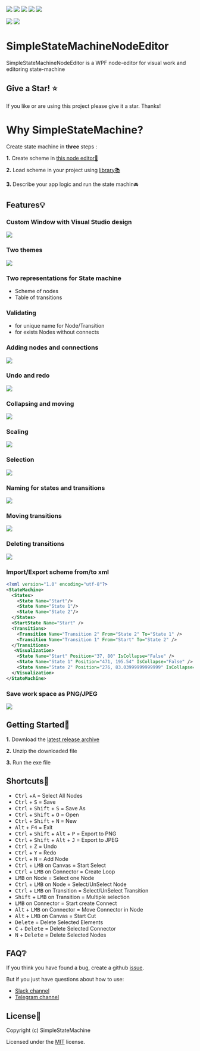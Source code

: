  [![](https://img.shields.io/github/v/release/SimpleStateMachine/SimpleStateMachineNodeEditor)](https://github.com/SimpleStateMachine/SimpleStateMachineNodeEditor/releases) [![](https://img.shields.io/github/stars/SimpleStateMachine/SimpleStateMachineNodeEditor)](https://github.com/SimpleStateMachine/SimpleStateMachineNodeEditor) [![](https://img.shields.io/github/license/SimpleStateMachine/SimpleStateMachineNodeEditor)](https://github.com/SimpleStateMachine/SimpleStateMachineNodeEditor) [![](https://img.shields.io/github/languages/code-size/SimpleStateMachine/SimpleStateMachineNodeEditor)](https://github.com/SimpleStateMachine/SimpleStateMachineNodeEditor) 
 [![]( https://img.shields.io/github/last-commit/SimpleStateMachine/SimpleStateMachineNodeEditor)](https://github.com/SimpleStateMachine/SimpleStateMachineNodeEditor) 
 
 [![](https://img.shields.io/badge/chat-slack-blueviolet.svg)](https://join.slack.com/t/simplestatemachine/shared_invite/zt-fnfhvvsx-fTejcpPn~PPb2ojdG_MQBg) [![](https://img.shields.io/badge/chat-telegram-blue.svg)](https://t.me/joinchat/HMLJFkv9do6aDV188rhd0w)
 
 # SimpleStateMachineNodeEditor
  
 SimpleStateMachineNodeEditor is a WPF node-editor for visual work and editoring  state-machine
 
  ## Give a Star! :star:
If you like or are using this project please give it a star. Thanks!

 # Why SimpleStateMachine?
 Create state machine in **three** steps :
 
 **1.** Create scheme in  [this node editor🔗](https://github.com/SimpleStateMachine/SimpleStateMachineNodeEditor)

**2.** Load scheme in your project using [library📚](https://github.com/SimpleStateMachine/SimpleStateMachineLibrary) 

**3.** Describe your app logic and run the state machin🚘

## Features💡
### Custom Window with Visual Studio design
[![](https://github.com/SimpleStateMachine/SimpleStateMachineNodeEditor/blob/gh-pages/img/Custom%20window.jpg)](https://github.com/SimpleStateMachine/SimpleStateMachineNodeEditor)
### Two themes
[![](https://github.com/SimpleStateMachine/SimpleStateMachineNodeEditor/blob/gh-pages/img/Themes.jpg)](https://github.com/SimpleStateMachine/SimpleStateMachineNodeEditor)
### Two representations for State machine
* Scheme of nodes
* Table of transitions

### Validating 
* for unique name for Node/Transition
* for exists Nodes without connects
### Adding nodes and connections
[![](https://github.com/SimpleStateMachine/SimpleStateMachineNodeEditor/blob/gh-pages/img/adding.gif)](https://github.com/SimpleStateMachine/SimpleStateMachineNodeEditor)
### Undo and redo
[![](https://github.com/SimpleStateMachine/SimpleStateMachineNodeEditor/blob/gh-pages/img/undo%20and%20redo.gif)](https://github.com/SimpleStateMachine/SimpleStateMachineNodeEditor)
### Collapsing and  moving
[![](https://github.com/SimpleStateMachine/SimpleStateMachineNodeEditor/blob/gh-pages/img/collapsing%20and%20moving.gif)](https://github.com/SimpleStateMachine/SimpleStateMachineNodeEditor)
### Scaling
[![](https://github.com/SimpleStateMachine/SimpleStateMachineNodeEditor/blob/gh-pages/img/Scaling.gif)](https://github.com/SimpleStateMachine/SimpleStateMachineNodeEditor)
### Selection
[![](https://github.com/SimpleStateMachine/SimpleStateMachineNodeEditor/blob/gh-pages/img/selection.gif)](https://github.com/SimpleStateMachine/SimpleStateMachineNodeEditor)
### Naming for states and transitions
[![](https://github.com/SimpleStateMachine/SimpleStateMachineNodeEditor/blob/gh-pages/img/naming%20for%20states%20and%20transitions.gif)](https://github.com/SimpleStateMachine/SimpleStateMachineNodeEditor)
### Moving transitions
[![](https://github.com/SimpleStateMachine/SimpleStateMachineNodeEditor/blob/gh-pages/img/moving%20transitions.gif)](https://github.com/SimpleStateMachine/SimpleStateMachineNodeEditor)
### Deleting transitions
[![](https://github.com/SimpleStateMachine/SimpleStateMachineNodeEditor/blob/gh-pages/img/deleting%20transitions.gif)](https://github.com/SimpleStateMachine/SimpleStateMachineNodeEditor)
### Import/Export scheme from/to xml
```xml
<?xml version="1.0" encoding="utf-8"?>
<StateMachine>
  <States>
    <State Name="Start"/>
    <State Name="State 1"/>
    <State Name="State 2"/>
  </States>
  <StartState Name="Start" />
  <Transitions>
    <Transition Name="Transition 2" From="State 2" To="State 1" />
    <Transition Name="Transition 1" From="Start" To="State 2" />
  </Transitions>
   <Visualization>
    <State Name="Start" Position="37, 80" IsCollapse="False" />
    <State Name="State 1" Position="471, 195.54" IsCollapse="False" />
    <State Name="State 2" Position="276, 83.03999999999999" IsCollapse="False" />
  </Visualization>
</StateMachine>
```
### Save work space as PNG/JPEG
[![](https://github.com/SimpleStateMachine/SimpleStateMachineNodeEditor/blob/gh-pages/img/jpg.jpg)](https://github.com/SimpleStateMachine/SimpleStateMachineNodeEditor)

## Getting Started📂

 **1.** Download the [latest release archive](https://github.com/SimpleStateMachine/SimpleStateMachineNodeEditor/releases)
 
 **2.** Unzip the downloaded file
 
 **3.** Run the exe file
 
## Shortcuts📎
* <kbd>Ctrl</kbd></kbd> +<kbd>A</kbd> = Select All Nodes
* <kbd>Ctrl</kbd> + <kbd>S</kbd> = Save
* <kbd>Ctrl</kbd> + <kbd>Shift</kbd> + <kbd>S</kbd> = Save As
* <kbd>Ctrl</kbd> + <kbd>Shift</kbd> + <kbd>O</kbd> = Open
* <kbd>Ctrl</kbd> + <kbd>Shift</kbd> + <kbd>N</kbd> = New
* <kbd>Alt</kbd> + <kbd>F4</kbd> = Exit
* <kbd>Ctrl</kbd> + <kbd>Shift</kbd> + <kbd>Alt</kbd> + <kbd>P</kbd> = Export to PNG
* <kbd>Ctrl</kbd> + <kbd>Shift</kbd> + <kbd>Alt</kbd> + <kbd>J</kbd> = Export to JPEG
* <kbd>Ctrl</kbd> + <kbd>Z</kbd> = Undo
* <kbd>Ctrl</kbd> + <kbd>Y</kbd> = Redo
* <kbd>Ctrl</kbd> + <kbd>N</kbd> = Add Node
* <kbd>Ctrl</kbd> + <kbd>LMB</kbd> on Canvas = Start Select
* <kbd>Ctrl</kbd> + <kbd>LMB</kbd> on Connector = Create Loop
* <kbd>LMB</kbd> on Node = Select one Node
* <kbd>Ctrl</kbd> + <kbd>LMB</kbd> on Node = Select/UnSelect Node 
* <kbd>Ctrl</kbd> + <kbd>LMB</kbd> on Transition = Select/UnSelect Transition
* <kbd>Shift</kbd> + <kbd>LMB</kbd> on Transition = Multiple selection
* <kbd>LMB</kbd> on Connector = Start create Connect
* <kbd>Alt</kbd> + <kbd>LMB</kbd> on Connector = Move Connector in Node
* <kbd>Alt</kbd> + <kbd>LMB</kbd> on Canvas = Start Cut
* <kbd>Delete</kbd> = Delete Selected Elements
* <kbd>C</kbd> + <kbd>Delete</kbd> = Delete Selected Connector
* <kbd>N</kbd> + <kbd>Delete</kbd> = Delete Selected Nodes

 ## FAQ❔
 If you think you have found a bug, create a github [issue](https://github.com/SimpleStateMachine/SimpleStateMachineNodeEditor/issues).
 
 But if you just have questions about how to use:
 
- [Slack channel](https://join.slack.com/t/simplestatemachine/shared_invite/zt-fnfhvvsx-fTejcpPn~PPb2ojdG_MQBg)
- [Telegram channel](https://t.me/joinchat/HMLJFkv9do6aDV188rhd0w)

## License📑

Copyright (c) SimpleStateMachine

Licensed under the [MIT](LICENSE) license.

